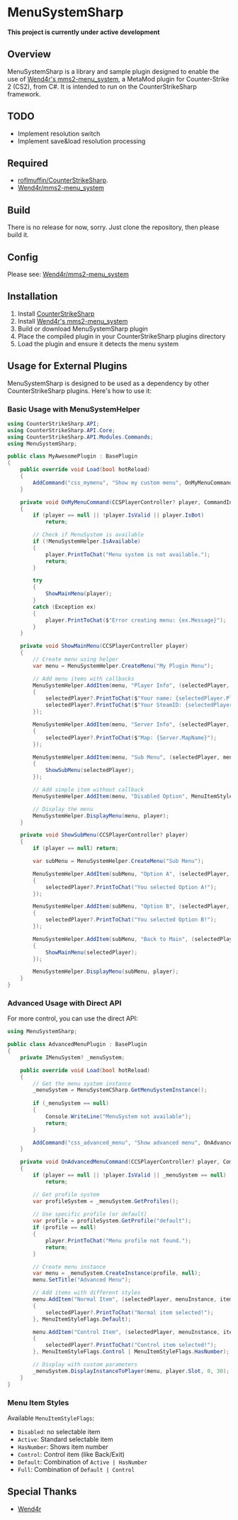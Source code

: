 # MenuSystemSharp

**This project is currently under active development**

## Overview

MenuSystemSharp is a library and sample plugin designed to enable the use of [Wend4r's mms2-menu_system](https://github.com/Wend4r/mms2-menu_system), a MetaMod plugin for Counter-Strike 2 (CS2), from C#.
It is intended to run on the CounterStrikeSharp framework.

## TODO

*  Implement resolution switch
*  Implement save&load resolution processing

## Required

*  [roflmuffin/CounterStrikeSharp](https://github.com/roflmuffin/CounterStrikeSharp).
*  [Wend4r/mms2-menu_system](https://github.com/Wend4r/mms2-menu_system)

## Build

There is no release for now, sorry.
Just clone the repository, then please build it.

## Config

Please see: [Wend4r/mms2-menu_system](https://github.com/Wend4r/mms2-menu_system)

## Installation

1. Install [CounterStrikeSharp](https://github.com/roflmuffin/CounterStrikeSharp)
2. Install [Wend4r's mms2-menu_system](https://github.com/Wend4r/mms2-menu_system)
3. Build or download MenuSystemSharp plugin
4. Place the compiled plugin in your CounterStrikeSharp plugins directory
5. Load the plugin and ensure it detects the menu system

## Usage for External Plugins

MenuSystemSharp is designed to be used as a dependency by other CounterStrikeSharp plugins. Here's how to use it:

### Basic Usage with MenuSystemHelper

```csharp
using CounterStrikeSharp.API;
using CounterStrikeSharp.API.Core;
using CounterStrikeSharp.API.Modules.Commands;
using MenuSystemSharp;

public class MyAwesomePlugin : BasePlugin
{
    public override void Load(bool hotReload)
    {
        AddCommand("css_mymenu", "Show my custom menu", OnMyMenuCommand);
    }

    private void OnMyMenuCommand(CCSPlayerController? player, CommandInfo command)
    {
        if (player == null || !player.IsValid || player.IsBot)
            return;

        // Check if MenuSystem is available
        if (!MenuSystemHelper.IsAvailable)
        {
            player.PrintToChat("Menu system is not available.");
            return;
        }

        try
        {
            ShowMainMenu(player);
        }
        catch (Exception ex)
        {
            player.PrintToChat($"Error creating menu: {ex.Message}");
        }
    }

    private void ShowMainMenu(CCSPlayerController player)
    {
        // Create menu using helper
        var menu = MenuSystemHelper.CreateMenu("My Plugin Menu");

        // Add menu items with callbacks
        MenuSystemHelper.AddItem(menu, "Player Info", (selectedPlayer, menuInstance, itemIndex) =>
        {
            selectedPlayer?.PrintToChat($"Your name: {selectedPlayer.PlayerName}");
            selectedPlayer?.PrintToChat($"Your SteamID: {selectedPlayer.SteamID}");
        });

        MenuSystemHelper.AddItem(menu, "Server Info", (selectedPlayer, menuInstance, itemIndex) =>
        {
            selectedPlayer?.PrintToChat($"Map: {Server.MapName}");
        });

        MenuSystemHelper.AddItem(menu, "Sub Menu", (selectedPlayer, menuInstance, itemIndex) =>
        {
            ShowSubMenu(selectedPlayer);
        });

        // Add simple item without callback
        MenuSystemHelper.AddItem(menu, "Disabled Option", MenuItemStyleFlags.Active);

        // Display the menu
        MenuSystemHelper.DisplayMenu(menu, player);
    }

    private void ShowSubMenu(CCSPlayerController? player)
    {
        if (player == null) return;

        var subMenu = MenuSystemHelper.CreateMenu("Sub Menu");

        MenuSystemHelper.AddItem(subMenu, "Option A", (selectedPlayer, menuInstance, itemIndex) =>
        {
            selectedPlayer?.PrintToChat("You selected Option A!");
        });

        MenuSystemHelper.AddItem(subMenu, "Option B", (selectedPlayer, menuInstance, itemIndex) =>
        {
            selectedPlayer?.PrintToChat("You selected Option B!");
        });

        MenuSystemHelper.AddItem(subMenu, "Back to Main", (selectedPlayer, menuInstance, itemIndex) =>
        {
            ShowMainMenu(selectedPlayer);
        });

        MenuSystemHelper.DisplayMenu(subMenu, player);
    }
}
```

### Advanced Usage with Direct API

For more control, you can use the direct API:

```csharp
using MenuSystemSharp;

public class AdvancedMenuPlugin : BasePlugin
{
    private IMenuSystem? _menuSystem;

    public override void Load(bool hotReload)
    {
        // Get the menu system instance
        _menuSystem = MenuSystemCSharp.GetMenuSystemInstance();
        
        if (_menuSystem == null)
        {
            Console.WriteLine("MenuSystem not available");
            return;
        }

        AddCommand("css_advanced_menu", "Show advanced menu", OnAdvancedMenuCommand);
    }

    private void OnAdvancedMenuCommand(CCSPlayerController? player, CommandInfo command)
    {
        if (player == null || !player.IsValid || _menuSystem == null)
            return;

        // Get profile system
        var profileSystem = _menuSystem.GetProfiles();
        
        // Use specific profile (or default)
        var profile = profileSystem.GetProfile("default");
        if (profile == null)
        {
            player.PrintToChat("Menu profile not found.");
            return;
        }

        // Create menu instance
        var menu = _menuSystem.CreateInstance(profile, null);
        menu.SetTitle("Advanced Menu");

        // Add items with different styles
        menu.AddItem("Normal Item", (selectedPlayer, menuInstance, itemIndex) =>
        {
            selectedPlayer?.PrintToChat("Normal item selected!");
        }, MenuItemStyleFlags.Default);

        menu.AddItem("Control Item", (selectedPlayer, menuInstance, itemIndex) =>
        {
            selectedPlayer?.PrintToChat("Control item selected!");
        }, MenuItemStyleFlags.Control | MenuItemStyleFlags.HasNumber);

        // Display with custom parameters
        _menuSystem.DisplayInstanceToPlayer(menu, player.Slot, 0, 30); // 30 seconds timeout
    }
}
```

### Menu Item Styles

Available `MenuItemStyleFlags`:

- `Disabled`: no selectable item
- `Active`: Standard selectable item
- `HasNumber`: Shows item number
- `Control`: Control item (like Back/Exit)
- `Default`: Combination of `Active | HasNumber`
- `Full`: Combination of `Default | Control`

## Special Thanks

* [Wend4r](https://github.com/Wend4r)
